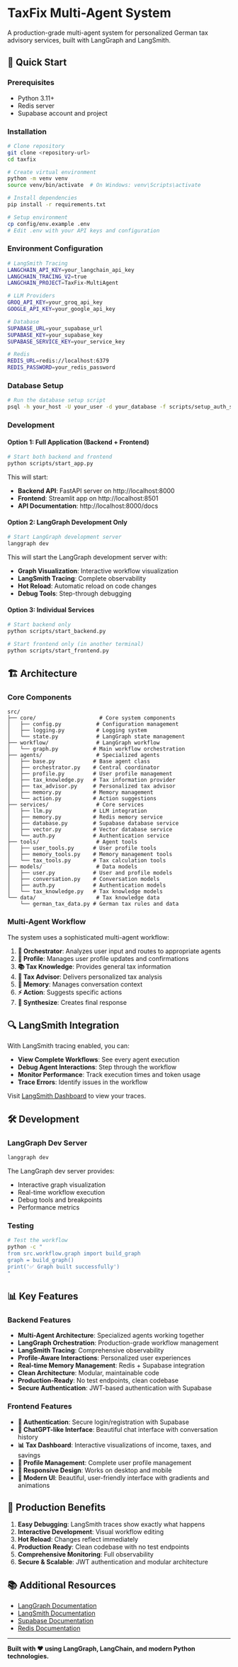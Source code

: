 # TaxFix Multi-Agent System

A production-grade multi-agent system for personalized German tax advisory services, built with LangGraph and LangSmith.

## 🚀 Quick Start

### Prerequisites

- Python 3.11+
- Redis server
- Supabase account and project

### Installation

```bash
# Clone repository
git clone <repository-url>
cd taxfix

# Create virtual environment
python -m venv venv
source venv/bin/activate  # On Windows: venv\Scripts\activate

# Install dependencies
pip install -r requirements.txt

# Setup environment
cp config/env.example .env
# Edit .env with your API keys and configuration
```

### Environment Configuration

```bash
# LangSmith Tracing
LANGCHAIN_API_KEY=your_langchain_api_key
LANGCHAIN_TRACING_V2=true
LANGCHAIN_PROJECT=TaxFix-MultiAgent

# LLM Providers
GROQ_API_KEY=your_groq_api_key
GOOGLE_API_KEY=your_google_api_key

# Database
SUPABASE_URL=your_supabase_url
SUPABASE_KEY=your_supabase_key
SUPABASE_SERVICE_KEY=your_service_key

# Redis
REDIS_URL=redis://localhost:6379
REDIS_PASSWORD=your_redis_password
```

### Database Setup

```bash
# Run the database setup script
psql -h your_host -U your_user -d your_database -f scripts/setup_auth_simple.sql
```

### Development

#### Option 1: Full Application (Backend + Frontend)
```bash
# Start both backend and frontend
python scripts/start_app.py
```

This will start:
- **Backend API**: FastAPI server on http://localhost:8000
- **Frontend**: Streamlit app on http://localhost:8501
- **API Documentation**: http://localhost:8000/docs

#### Option 2: LangGraph Development Only
```bash
# Start LangGraph development server
langgraph dev
```

This will start the LangGraph development server with:
- **Graph Visualization**: Interactive workflow visualization
- **LangSmith Tracing**: Complete observability
- **Hot Reload**: Automatic reload on code changes
- **Debug Tools**: Step-through debugging

#### Option 3: Individual Services
```bash
# Start backend only
python scripts/start_backend.py

# Start frontend only (in another terminal)
python scripts/start_frontend.py
```

## 🏗️ Architecture

### Core Components

```
src/
├── core/                    # Core system components
│   ├── config.py           # Configuration management
│   ├── logging.py          # Logging system
│   └── state.py            # LangGraph state management
├── workflow/               # LangGraph workflow
│   └── graph.py           # Main workflow orchestration
├── agents/                 # Specialized agents
│   ├── base.py            # Base agent class
│   ├── orchestrator.py    # Central coordinator
│   ├── profile.py         # User profile management
│   ├── tax_knowledge.py   # Tax information provider
│   ├── tax_advisor.py     # Personalized tax advisor
│   ├── memory.py          # Memory management
│   └── action.py          # Action suggestions
├── services/               # Core services
│   ├── llm.py             # LLM integration
│   ├── memory.py          # Redis memory service
│   ├── database.py        # Supabase database service
│   ├── vector.py          # Vector database service
│   └── auth.py            # Authentication service
├── tools/                  # Agent tools
│   ├── user_tools.py      # User profile tools
│   ├── memory_tools.py    # Memory management tools
│   └── tax_tools.py       # Tax calculation tools
├── models/                 # Data models
│   ├── user.py            # User and profile models
│   ├── conversation.py    # Conversation models
│   ├── auth.py            # Authentication models
│   └── tax_knowledge.py   # Tax knowledge models
└── data/                   # Tax knowledge data
    └── german_tax_data.py # German tax rules and data
```

### Multi-Agent Workflow

The system uses a sophisticated multi-agent workflow:

1. **🎯 Orchestrator**: Analyzes user input and routes to appropriate agents
2. **👤 Profile**: Manages user profile updates and confirmations
3. **📚 Tax Knowledge**: Provides general tax information
4. **💼 Tax Advisor**: Delivers personalized tax analysis
5. **🧠 Memory**: Manages conversation context
6. **⚡ Action**: Suggests specific actions
7. **🔗 Synthesize**: Creates final response

## 🔍 LangSmith Integration

With LangSmith tracing enabled, you can:

- **View Complete Workflows**: See every agent execution
- **Debug Agent Interactions**: Step through the workflow
- **Monitor Performance**: Track execution times and token usage
- **Trace Errors**: Identify issues in the workflow

Visit [LangSmith Dashboard](https://smith.langchain.com) to view your traces.

## 🛠️ Development

### LangGraph Dev Server

```bash
langgraph dev
```

The LangGraph dev server provides:
- Interactive graph visualization
- Real-time workflow execution
- Debug tools and breakpoints
- Performance metrics

### Testing

```bash
# Test the workflow
python -c "
from src.workflow.graph import build_graph
graph = build_graph()
print('✅ Graph built successfully')
"
```

## 📊 Key Features

### Backend Features
- **Multi-Agent Architecture**: Specialized agents working together
- **LangGraph Orchestration**: Production-grade workflow management
- **LangSmith Tracing**: Comprehensive observability
- **Profile-Aware Interactions**: Personalized user experiences
- **Real-time Memory Management**: Redis + Supabase integration
- **Clean Architecture**: Modular, maintainable code
- **Production-Ready**: No test endpoints, clean codebase
- **Secure Authentication**: JWT-based authentication with Supabase

### Frontend Features
- **🔐 Authentication**: Secure login/registration with Supabase
- **💬 ChatGPT-like Interface**: Beautiful chat interface with conversation history
- **📊 Tax Dashboard**: Interactive visualizations of income, taxes, and savings
- **👤 Profile Management**: Complete user profile management
- **📱 Responsive Design**: Works on desktop and mobile
- **🎨 Modern UI**: Beautiful, user-friendly interface with gradients and animations

## 🎯 Production Benefits

1. **Easy Debugging**: LangSmith traces show exactly what happens
2. **Interactive Development**: Visual workflow editing
3. **Hot Reload**: Changes reflect immediately
4. **Production Ready**: Clean codebase with no test endpoints
5. **Comprehensive Monitoring**: Full observability
6. **Secure & Scalable**: JWT authentication and modular architecture

## 📚 Additional Resources

- [LangGraph Documentation](https://langchain-ai.github.io/langgraph/)
- [LangSmith Documentation](https://docs.smith.langchain.com/)
- [Supabase Documentation](https://supabase.com/docs)
- [Redis Documentation](https://redis.io/docs/)

---

**Built with ❤️ using LangGraph, LangChain, and modern Python technologies.**